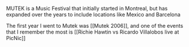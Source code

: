 MUTEK is a Music Festival that initially started in Montreal, but has expanded over the years to include locations like Mexico and Barcelona 

The first year I went to Mutek was [[Mutek 2006]],  and one of the events that I remember the most is [[Richie Hawtin vs Ricardo Villalobos live at PicNic]]
